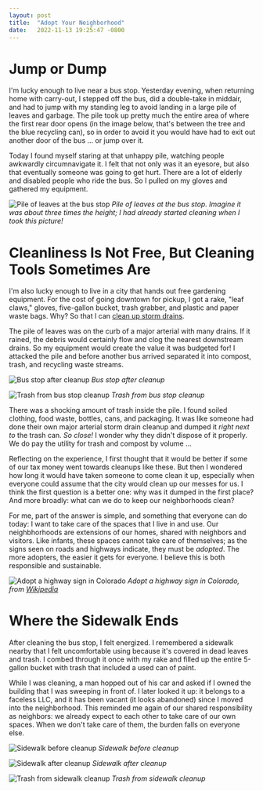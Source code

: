 ```yaml
---
layout: post
title:  "Adopt Your Neighborhood"
date:   2022-11-13 19:25:47 -0800
---
```


# Jump or Dump

I'm lucky enough to live near a bus stop. Yesterday evening, when returning home with carry-out, I stepped off the bus, did a double-take in middair, and had to jump with my standing leg to avoid landing in a large pile of leaves and garbage. The pile took up pretty much the entire area of where the first rear door opens (in the image below, that's between the tree and the blue recycling can), so in order to avoid it you would have had to exit out another door of the bus ... or jump over it.

Today I found myself staring at that unhappy pile, watching people awkwardly circumnavigate it. I felt that not only was it an eyesore, but also that eventually someone was going to get hurt. There are a lot of elderly and disabled people who ride the bus. So I pulled on my gloves and gathered my equipment.

![Pile of leaves at the bus stop](/assets/img/2022-11-13-bus-stop-before.jpg)
*Pile of leaves at the bus stop. Imagine it was about three times the height; I had already started cleaning when I took this picture!*

# Cleanliness Is Not Free, But Cleaning Tools Sometimes Are

I'm also lucky enough to live in a city that hands out free gardening equipment. For the cost of going downtown for pickup, I got a rake, "leaf claws," gloves, five-gallon bucket, trash grabber, and plastic and paper waste bags. Why? So that I can [clean up storm drains](https://www.seattle.gov/utilities/volunteer/storm-drain-care/adopt-a-storm-drain).

The pile of leaves was on the curb of a major arterial with many drains. If it rained, the debris would certainly flow and clog the nearest downstream drains. So my equipment would create the value it was budgeted for! I attacked the pile and before another bus arrived separated it into compost, trash, and recycling waste streams.

![Bus stop after cleanup](/assets/img/2022-11-13-bus-stop-after.jpg)
*Bus stop after cleanup*

![Trash from bus stop cleanup](/assets/img/2022-11-13-bus-stop-trash.jpg)
*Trash from bus stop cleanup*

There was a shocking amount of trash inside the pile. I found soiled clothing, food waste, bottles, cans, and packaging. It was like someone had done their own major arterial storm drain cleanup and dumped it *right next to* the trash can. *So close!* I wonder why they didn't dispose of it properly. We do pay the utility for trash and compost by volume ...

Reflecting on the experience, I first thought that it would be better if some of our tax money went towards cleanups like these. But then I wondered how long it would have taken someone to come clean it up, especially when everyone could assume that the city would clean up our messes for us. I think the first question is a better one: why was it dumped in the first place? And more broadly: what can we do to keep our neighborhoods clean?

For me, part of the answer is simple, and something that everyone can do today: I want to take care of the spaces that I live in and use. Our neighbhorhoods are extensions of our homes, shared with neighbors and visitors. Like infants, these spaces cannot take care of themselves; as the signs seen on roads and highways indicate, they must be *adopted*. The more adopters, the easier it gets for everyone. I believe this is both responsible and sustainable.

![Adopt a highway sign in Colorado](https://upload.wikimedia.org/wikipedia/commons/1/14/Adopt-A-Highway_sign%2C_CSU_Pueblo_Athletics.jpg)
*Adopt a highway sign in Colorado, from [Wikipedia](https://en.wikipedia.org/wiki/Adopt-a-Highway)*

# Where the Sidewalk Ends

After cleaning the bus stop, I felt energized. I remembered a sidewalk nearby that I felt uncomfortable using because it's covered in dead leaves and trash. I combed through it once with my rake and filled up the entire 5-gallon bucket with trash that included a used can of paint.

While I was cleaning, a man hopped out of his car and asked if I owned the building that I was sweeping in front of. I later looked it up: it belongs to a faceless LLC, and it has been vacant (it looks abandoned) since I moved into the neighborhood. This reminded me again of our shared responsibility as neighbors: we already expect to each other to take care of our own spaces. When we don't take care of them, the burden falls on everyone else.

![Sidewalk before cleanup](/assets/img/2022-11-13-sidewalk-before.jpg)
*Sidewalk before cleanup*

![Sidewalk after cleanup](/assets/img/2022-11-13-sidewalk-after.jpg)
*Sidewalk after cleanup*

![Trash from sidewalk cleanup](/assets/img/2022-11-13-sidewalk-trash.jpg)
*Trash from sidewalk cleanup*
